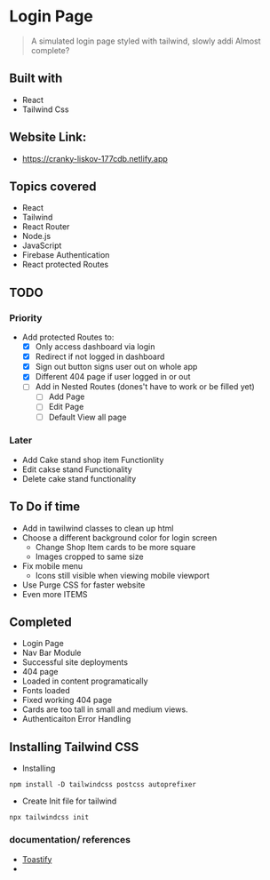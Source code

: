 # Login Page 
> A simulated login page styled with tailwind, slowly addi
> Almost complete? 
## Built with 
 - React
 - Tailwind Css

## Website Link:
 - https://cranky-liskov-177cdb.netlify.app

## Topics covered
- React
- Tailwind
- React Router
- Node.js
- JavaScript
- Firebase Authentication
- React protected Routes
## TODO
### Priority
 - Add protected Routes to: 
   - [x] Only access dashboard via login
   - [x] Redirect if not logged in dashboard
   - [x] Sign out button signs user out on whole app
   - [x] Different 404 page if user logged in or out
   - [ ] Add in Nested Routes (dones't have to work or be filled yet)
     - [ ] Add Page
     - [ ] Edit Page
     - [ ] Default View all page
### Later
- Add Cake stand shop item Functionlity
- Edit cakse stand Functionality
- Delete cake stand functionality

## To Do if time
 - Add in tawilwind classes to clean up html
- Choose a different background color for login screen
  - Change Shop Item cards to be more square
   - Images cropped to same size
- Fix mobile menu
  - Icons still visible when viewing mobile viewport
- Use Purge CSS for faster website 
- Even more ITEMS

## Completed
- Login Page
- Nav Bar Module
- Successful site deployments
- 404 page
- Loaded in content programatically
- Fonts loaded
- Fixed working 404 page
- Cards are too tall in small and medium views. 
- Authenticaiton Error Handling
## Installing Tailwind CSS

- Installing 
```npm
npm install -D tailwindcss postcss autoprefixer
```
- Create Init file for tailwind
```npm
npx tailwindcss init
```
### documentation/ references
- [Toastify](https://fkhadra.github.io/react-toastify/positioning-toast)
- 
